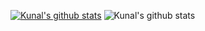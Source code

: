 [![Kunal's github stats](https://github-readme-stats.vercel.app/api?username=dbzkunalss)](https://github.com/anuraghazra/github-readme-stats)
![Kunal's github stats](https://github-readme-stats.vercel.app/api?username=dbzkunalss&hide=contribs,prs)
